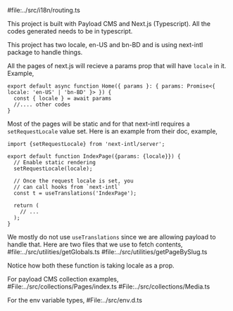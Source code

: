 #file:../src/i18n/routing.ts

This project is built with Payload CMS and Next.js (Typescript). All the codes generated needs to be in typescript.

This project has two locale, en-US and bn-BD and is using next-intl package to handle things.

All the pages of next.js will recieve a params prop that will have `locale` in it.
Example,

```tsx
export default async function Home({ params }: { params: Promise<{ locale: 'en-US' | 'bn-BD' }> }) {
  const { locale } = await params
  //.... other codes
}
```

Most of the pages will be static and for that next-intl requires a `setRequestLocale` value set. Here is an example from their doc,
example,

```tsx
import {setRequestLocale} from 'next-intl/server';

export default function IndexPage({params: {locale}}) {
  // Enable static rendering
  setRequestLocale(locale);

  // Once the request locale is set, you
  // can call hooks from `next-intl`
  const t = useTranslations('IndexPage');

  return (
    // ...
  );
}
```

We mostly do not use `useTranslations` since we are allowing payload to handle that.
Here are two files that we use to fetch contents,
#file:../src/utilities/getGlobals.ts
#file:../src/utilities/getPageBySlug.ts

Notice how both these function is taking locale as a prop.

For payload CMS collection examples,
#File:../src/collections/Pages/index.ts
#File:../src/collections/Media.ts

For the env variable types,
#File:../src/env.d.ts
